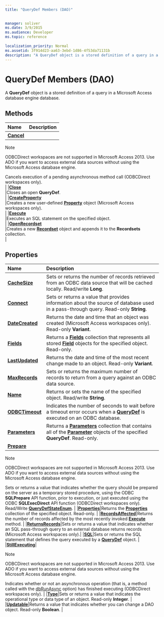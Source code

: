 ```yaml
---
title: "QueryDef Members (DAO)"
 
 
manager: soliver
ms.date: 3/9/2015
ms.audience: Developer
ms.topic: reference
  
localization_priority: Normal
ms.assetid: 3f914d23-aa63-3ebd-1d86-4f53da71131b
description: "A QueryDef object is a stored definition of a query in a Microsoft Access database engine database."
---
```


# QueryDef Members (DAO)

A **QueryDef** object is a stored definition of a query in a Microsoft Access database engine database. 
  
## Methods

|**Name**|**Description**|
|:-----|:-----|
|**[Cancel](querydef-cancel-method-dao.md)** <br/> |
> [!NOTE]
> ODBCDirect workspaces are not supported in Microsoft Access 2013. Use ADO if you want to access external data sources without using the Microsoft Access database engine. 
  
Cancels execution of a pending asynchronous method call (ODBCDirect workspaces only).  <br/> |
|**[Close](querydef-close-method-dao.md)** <br/> |Closes an open **QueryDef**.  <br/> |
|**[CreateProperty](querydef-createproperty-method-dao.md)** <br/> |Creates a new user-defined **[Property](property-object-dao.md)** object (Microsoft Access workspaces only).  <br/> |
|**[Execute](querydef-execute-method-dao.md)** <br/> |Executes an SQL statement on the specified object.  <br/> |
|**[OpenRecordset](querydef-openrecordset-method-dao.md)** <br/> |Creates a new **[Recordset](recordset-object-dao.md)** object and appends it to the **Recordsets** collection.  <br/> |
   
## Properties

|**Name**|**Description**|
|:-----|:-----|
|**[CacheSize](querydef-cachesize-property-dao.md)**|Sets or returns the number of records retrieved from an ODBC data source that will be cached locally. Read/write **Long**. |
|**[Connect](querydef-connect-property-dao.md)**|Sets or returns a value that provides information about the source of database used in a pass-through query. Read-only **String**. |
|**[DateCreated](querydef-datecreated-property-dao.md)**|Returns the date and time that an object was created (Microsoft Access workspaces only). Read-only **Variant**. |
|**[Fields](querydef-fields-property-dao.md)**|Returns a **[Fields](fields-collection-dao.md)** collection that represents all stored **[Field](field-object-dao.md)** objects for the specified object. Read-only. |
|**[LastUpdated](querydef-lastupdated-property-dao.md)**|Returns the date and time of the most recent change made to an object. Read-only **Variant**. |
|**[MaxRecords](querydef-maxrecords-property-dao.md)**|Sets or returns the maximum number of records to return from a query against an ODBC data source.|
|**[Name](querydef-name-property-dao.md)**|Returns or sets the name of the specified object. Read/write **String**. |
|**[ODBCTimeout](querydef-odbctimeout-property-dao.md)**|Indicates the number of seconds to wait before a timeout error occurs when a **[QueryDef](querydef-object-dao.md)** is executed on an ODBC database. |
|**[Parameters](querydef-parameters-property-dao.md)**|Returns a **[Parameters](parameters-collection-dao.md)** collection that contains all of the **[Parameter](parameter-object-dao.md)** objects of the specified **QueryDef**. Read-only. |
|**[Prepare](querydef-prepare-property-dao.md)**|
> [!NOTE]
> ODBCDirect workspaces are not supported in Microsoft Access 2013. Use ADO if you want to access external data sources without using the Microsoft Access database engine. 
  
Sets or returns a value that indicates whether the query should be prepared on the server as a temporary stored procedure, using the ODBC **SQLPrepare** API function, prior to execution, or just executed using the ODBC **SQLExecDirect** API function (ODBCDirect workspaces only). Read/Write **[QueryDefStateEnum](querydefstateenum-enumeration-dao.md)**. |
|**[Properties](querydef-properties-property-dao.md)**|Returns the **[Properties](properties-collection-dao.md)** collection of the specified object. Read-only. |
|**[RecordsAffected](querydef-recordsaffected-property-dao.md)**|Returns the number of records affected by the most recently invoked **[Execute](querydef-execute-method-dao.md)** method. |
|**[ReturnsRecords](querydef-returnsrecords-property-dao.md)**|Sets or returns a value that indicates whether an SQL pass-through query to an external database returns records (Microsoft Access workspaces only).|
|**[SQL](querydef-sql-property-dao.md)**|Sets or returns the SQL statement that defines the query executed by a **[QueryDef](querydef-object-dao.md)** object. |
|**[StillExecuting](querydef-stillexecuting-property-dao.md)**|
> [!NOTE]
> ODBCDirect workspaces are not supported in Microsoft Access 2013. Use ADO if you want to access external data sources without using the Microsoft Access database engine. 
  
Indicates whether or not an asynchronous operation (that is, a method called with the [dbRunAsync](recordsetoptionenum-enumeration-dao.md) option) has finished executing (ODBCDirect workspaces only). |
|**[Type](querydef-type-property-dao.md)**|Sets or returns a value that indicates the operational type or data type of an object. Read-only **Integer**. |
|**[Updatable](querydef-updatable-property-dao.md)**|Returns a value that indicates whether you can change a DAO object. Read-only **Boolean**. |
   


